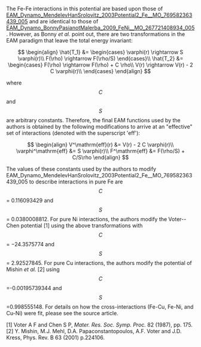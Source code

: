 The Fe-Fe interactions in this potential are based upon those of  [EAM_Dynamo_MendelevHanSrolovitz_2003Potential2_Fe__MO_769582363439_005](https://openkim.org/cite/MO_769582363439_005) and are identical to those of [EAM_Dynamo_BonnyPasianotMalerba_2009_FeNi__MO_267721408934_005](https://openkim.org/cite/MO_267721408934_005).  However, as Bonny *et al.* point out, there are two transformations in the EAM paradigm that leave the total energy invariant:

$$
\begin{align}
\hat{T_1} &= \begin{cases}
                         \varphi(r) \rightarrow S \varphi(r)\\
                         F(\rho) \rightarrow F(\rho/S)
                     \end{cases}\\
\hat{T_2} &= \begin{cases}
                         F(\rho) \rightarrow F(\rho) + C \rho\\
                         V(r) \rightarrow V(r) - 2 C \varphi(r)\\
                     \end{cases}
\end{align}
$$

where $$C$$ and $$S$$ are arbitrary constants.  Therefore, the final EAM functions used by the authors is obtained by the following modifications to arrive at an "effective" set of interactions (denoted with the superscript 'eff'):

$$
\begin{align}
V^\mathrm{eff}(r) &= V(r) - 2 C \varphi(r)\\
\varphi^\mathrm{eff} &= S \varphi(r)\\
F^\mathrm{eff} &= F(\rho/S) + C/S\rho
\end{align}
$$

The values of these constants used by the authors to modify EAM_Dynamo_MendelevHanSrolovitz_2003Potential2_Fe__MO_769582363439_005 to describe interactions in pure Fe are $$C$$ = 0.116093429 and $$S$$ = 0.0380008812.  For pure Ni interactions, the authors modify the Voter--Chen potential [1] using the above transformations with $$C$$ = −24.3575774 and $$S$$ = 2.92527845.  For pure Cu interactions, the authors modify the potential of Mishin *et al.* [2] using $$C$$=-0.00195739344 and $$S$$=0.998555148.  For details on how the cross-interactions (Fe-Cu, Fe-Ni, and Cu-Ni) were fit, please see the source article.

[1] Voter A F and Chen S P, *Mater. Res. Soc. Symp. Proc.* 82 (1987), pp. 175.
[2] Y. Mishin, M.J. Mehl, D.A. Papaconstantopoulos, A.F. Voter and J.D. Kress, Phys. Rev. B 63 (2001) p.224106.
